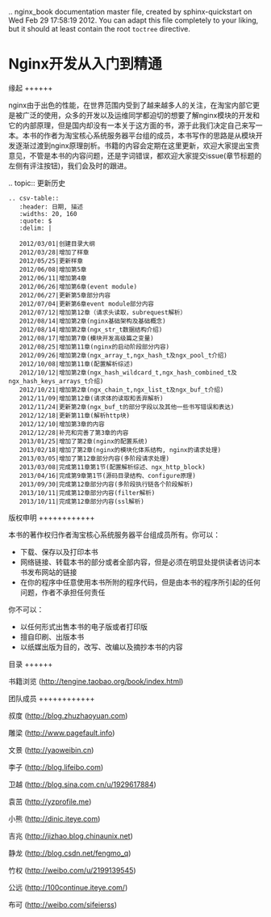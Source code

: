 .. nginx_book documentation master file, created by
   sphinx-quickstart on Wed Feb 29 17:58:19 2012.
   You can adapt this file completely to your liking, but it should at least
   contain the root `toctree` directive.

Nginx开发从入门到精通
=============================


缘起
++++++

nginx由于出色的性能，在世界范围内受到了越来越多人的关注，在淘宝内部它更是被广泛的使用，众多的开发以及运维同学都迫切的想要了解nginx模块的开发和它的内部原理，但是国内却没有一本关于这方面的书，源于此我们决定自己来写一本。本书的作者为淘宝核心系统服务器平台组的成员，本书写作的思路是从模块开发逐渐过渡到nginx原理剖析。书籍的内容会定期在这里更新，欢迎大家提出宝贵意见，不管是本书的内容问题，还是字词错误，都欢迎大家提交issue(章节标题的左侧有评注按钮)，我们会及时的跟进。

.. topic:: 更新历史

    .. csv-table:: 
       :header: 日期, 描述
       :widths: 20, 160
       :quote: $
       :delim: |

       2012/03/01|创建目录大纲
       2012/03/28|增加了样章
       2012/05/25|更新样章
       2012/06/08|增加第5章
       2012/06/11|增加第4章
       2012/06/26|增加第6章(event module)
       2012/06/27|更新第5章部分内容
       2012/07/04|更新第6章event module部分内容
       2012/07/12|增加第12章（请求头读取，subrequest解析）
       2012/08/14|增加第2章(nginx基础架构及基础概念)
       2012/08/14|增加第2章(ngx_str_t数据结构介绍)
       2012/08/17|增加第7章(模块开发高级篇之变量)
       2012/08/25|增加第11章(nginx的启动阶段部分内容)
       2012/09/26|增加第2章(ngx_array_t,ngx_hash_t及ngx_pool_t介绍)
       2012/10/08|增加第11章(配置解析综述)
       2012/10/12|增加第2章(ngx_hash_wildcard_t,ngx_hash_combined_t及ngx_hash_keys_arrays_t介绍)
       2012/10/21|增加第2章(ngx_chain_t,ngx_list_t及ngx_buf_t介绍)
       2012/11/09|增加第12章(请求体的读取和丢弃解析)
       2012/11/24|更新第2章(ngx_buf_t的部分字段以及其他一些书写错误和表达)
       2012/12/18|更新第11章(解析http块)
       2012/12/10|增加第3章的内容
       2012/12/28|补充和完善了第3章的内容
       2013/01/25|增加了第2章(nginx的配置系统)
       2013/02/18|增加了第2章(nginx的模块化体系结构, nginx的请求处理)
       2013/03/05|增加了第12章部分内容(多阶段请求处理)
       2013/03/08|完成第11章第1节(配置解析综述、ngx_http_block)
       2013/04/16|完成第9章第1节(源码目录结构、configure原理)
       2013/09/30|完成第12章部分内容(多阶段执行链各个阶段解析)
       2013/10/11|完成第12章部分内容(filter解析)
       2013/10/11|完成第12章部分内容(ssl解析)

版权申明
++++++++++++

本书的著作权归作者淘宝核心系统服务器平台组成员所有。你可以：

- 下载、保存以及打印本书
- 网络链接、转载本书的部分或者全部内容，但是必须在明显处提供读者访问本书发布网站的链接
- 在你的程序中任意使用本书所附的程序代码，但是由本书的程序所引起的任何问题，作者不承担任何责任

你不可以：

- 以任何形式出售本书的电子版或者打印版
- 擅自印刷、出版本书
- 以纸媒出版为目的，改写、改编以及摘抄本书的内容

目录
++++++

书籍浏览 (http://tengine.taobao.org/book/index.html)

团队成员
++++++++++++

叔度 (http://blog.zhuzhaoyuan.com)

雕梁 (http://www.pagefault.info)

文景 (http://yaoweibin.cn)

李子 (http://blog.lifeibo.com)

卫越 (http://blog.sina.com.cn/u/1929617884)

袁茁 (http://yzprofile.me)

小熊 (http://dinic.iteye.com)

吉兆 (http://jizhao.blog.chinaunix.net)

静龙 (http://blog.csdn.net/fengmo_q)

竹权 (http://weibo.com/u/2199139545)

公远 (http://100continue.iteye.com/)

布可 (http://weibo.com/sifeierss)

